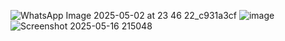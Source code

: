 
![WhatsApp Image 2025-05-02 at 23 46 22_c931a3cf](https://github.com/user-attachments/assets/24a46ffd-5c62-4d22-8eba-c5955b4b366e)
![image](https://github.com/user-attachments/assets/665fc751-706e-411b-a7bd-4586d9ab5188)
![Screenshot 2025-05-16 215048](https://github.com/user-attachments/assets/60c3e31e-0ae1-4783-8c01-912d1624f499)
